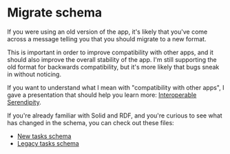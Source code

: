 # Migrate schema

If you were using an old version of the app, it's likely that you've come across a message telling you that you should migrate to a new format.

This is important in order to improve compatibility with other apps, and it should also improve the overall stability of the app. I'm still supporting the old format for backwards compatibility, but it's more likely that bugs sneak in without noticing.

If you want to understand what I mean with "compatibility with other apps", I gave a presentation that should help you learn more: [Interoperable Serendipity](https://noeldemartin.com/solid-world-2025).

If you're already familiar with Solid and RDF, and you're curious to see what has changed in the schema, you can check out these files:

-   [New tasks schema](../src/models/Task.schema.ts)
-   [Legacy tasks schema](../src/models/legacy/LegacyTask.schema.ts)
